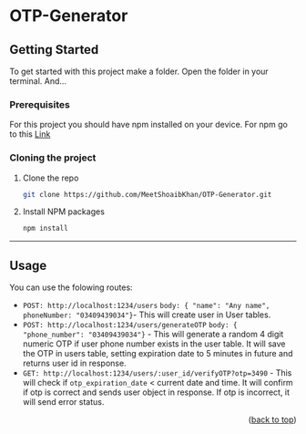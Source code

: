 # OTP-Generator
<!-- GETTING STARTED -->
## Getting Started

To get started with this project make a folder. Open the folder in your terminal. And...

### Prerequisites

For this project you should have npm installed on your device. For npm go to this [Link][Node.com]

### Cloning the project

1. Clone the repo
   ```sh
   git clone https://github.com/MeetShoaibKhan/OTP-Generator.git
   ```
2. Install NPM packages
   ```sh
   npm install
   ```

<hr/>

[Node.com]: https://nodejs.org/en/download/

<!-- USAGE EXAMPLES  -->
## Usage

You can use the folowing routes:

- `POST: http://localhost:1234/users` `body: { "name": "Any name", phoneNumber: "03409439034"}`- This will create user in User tables. </br>
- `POST: http://localhost:1234/users/generateOTP` `body: { "phone_number": "03409439034"}`  - This will generate a random 4 digit numeric OTP if user phone number exists in the user table. It will save the OTP in users table, setting expiration date to 5 minutes in future and returns user id in response. </br>
- `GET: http://localhost:1234/users/:user_id/verifyOTP?otp=3490` - This will check if `otp_expiration_date` < current date and time. It will confirm if otp is correct and sends user object in response. If otp is incorrect, it will send error status. </br>

<p align="right">(<a href="#readme-top">back to top</a>)</p>
